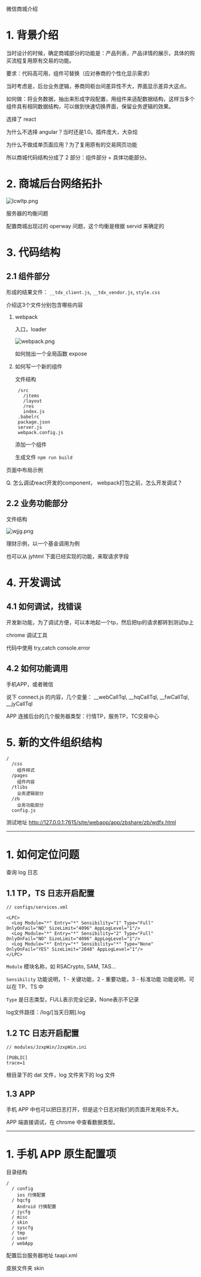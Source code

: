 微信商城介绍

# 1. 背景介绍

当时设计的时候，确定商城部分的功能是：产品列表，产品详情的展示，具体的购买流程复用原有交易的功能。

要求：代码高可用，组件可替换（应对券商的个性化显示需求）

当时考虑是，后台业务逻辑，券商同柜台间差异性不大，界面显示差异大这点。

如何做：将业务数据，抽出来形成字段配置，用组件来适配数据结构，这样当多个组件具有相同数据结构，可以做到快速切换界面，保留业务逻辑的效果。

选择了 react

为什么不选择 angular？当时还是1.0。插件庞大，大杂烩

为什么不做成单页面应用？为了复用原有的交易网页功能


所以商城代码结构分成了 2 部分：组件部分 + 具体功能部分。

# 2. 商城后台网络拓扑

![lcwltp.png](./images/lcwltp.png)

服务器的均衡问题

配置商城出现过的 operway 问题，这个均衡是根据 servid 来确定的

# 3. 代码结构

## 2.1 组件部分

形成的结果文件： `__tdx_client.js`, `__tdx_vendor.js`, `style.css`

介绍这3个文件分别包含哪些内容

1. webpack

    入口，loader

    ![webpack.png](./images/webpack.png)

    如何抛出一个全局函数 expose

2. 如何写一个新的组件

    文件结构

        /src
          /items
          /layout
          /res
          index.js
        .babelrc
        package.json
        server.js
        webpack.config.js

    添加一个组件

    生成文件 `npm run build`

页面中布局示例

Q. 怎么调试react开发的component， webpack打包之前，怎么开发调试？


## 2.2 业务功能部分

文件结构

![wjjg.png](./images/wjjg.png)

理财示例，以一个基金调用为例

也可以从 jyhtml 下面已经实现的功能，来取请求字段

# 4. 开发调试

## 4.1 如何调试，找错误

开发新功能，为了调试方便，可以本地起一个tp，然后把tp的请求都转到测试tp上

chrome 调试工具

代码中使用 try,catch   console.error

## 4.2 如何功能调用

手机APP，或者微信

说下 connect.js 的内容，几个变量： __webCallTql, __hqCallTql, __fwCallTql, __jyCallTql

APP 连接后台的几个服务器类型：行情TP，服务TP，TC交易中心

# 5. 新的文件组织结构

    /
      /css
        组件样式
      /pages
        组件内容
      /tlibs
        业务逻辑部分
      /zb
        业务功能部分
      config.js

测试地址  http://127.0.0.1:7615/site/webapp/app/zbshare/zb/wdfx.html

---

# 1. 如何定位问题

查询 log 日志

## 1.1 TP，TS 日志开启配置

    // configs/services.xml

    <LPC>
      <Log Module="*" Entry="*" Sensibility="1" Type="Full" OnlyOnFail="NO" SizeLimit="4096" AppLogLevel="1"/>
      <Log Module="*" Entry="*" Sensibility="2" Type="Full" OnlyOnFail="NO" SizeLimit="4096" AppLogLevel="1"/>
      <Log Module="*" Entry="*" Sensibility="*" Type="None" OnlyOnFail="YES" SizeLimit="2048" AppLogLevel="1"/>
    </LPC>

`Module` 模块名称，如 RSACrypto, SAM, TAS...

`Sensibility` 功能说明，1 - 关键功能，2 - 重要功能，3 - 标准功能  功能说明，可以在 TP、TS 中

`Type` 是日志类型，FULL表示完全记录，None表示不记录

log文件路径：/log/[当天日期].log

## 1.2 TC 日志开启配置

    // modules/JzxpWin/JzxpWin.ini

    [PUBLIC]
    trace=1

根目录下的 dat 文件，log 文件夹下的 log 文件

## 1.3 APP

手机 APP 中也可以把日志打开，但是这个日志对我们的页面开发用处不大。

APP 端直接调试，在 chrome 中查看数据类型。

---

# 1. 手机 APP 原生配置项

目录结构

    /
      / config
        ios 行情配置
      / hqcfg
        Android 行情配置
      / jycfg
      / misc
      / skin
      / syscfg
      / tmp
      / user
      / webApp

配置后台服务器地址  taapi.xml

皮肤文件夹 skin